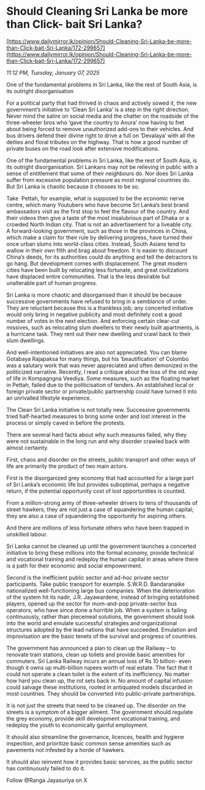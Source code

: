 # Should Cleaning  Sri Lanka be more than Click- bait Sri Lanka?

[https://www.dailymirror.lk/opinion/Should-Cleaning-Sri-Lanka-be-more-than-Click-bait-Sri-Lanka/172-299657](https://www.dailymirror.lk/opinion/Should-Cleaning-Sri-Lanka-be-more-than-Click-bait-Sri-Lanka/172-299657)

*11:12 PM, Tuesday, January 07, 2025*

One of the fundamental problems in Sri Lanka, like the rest of South Asia, is its outright disorganisation

For a political party that had thrived in chaos and actively sowed it, the new government’s initiative to ‘Clean Sri Lanka’ is a step in the right direction. Never mind the satire on social media and the chatter on the roadside of the three-wheeler bros who ‘gave the country to Anura’ now having to fret about being forced to remove unauthorized add-ons to their vehicles. And bus drivers defend their divine right to drive a full on ‘Devalaya’ with all the deities and floral tributes on the highway. That is how a good number of private buses on the road look after extensive modifications.

One of the fundamental problems in Sri Lanka, like the rest of South Asia, is its outright disorganisation. Sri Lankans may not be relieving in public with a sense of entitlement that some of their neighbours do. Nor does Sri Lanka suffer from excessive population pressure as most regional countries do. But Sri Lanka is chaotic because it chooses to be so.

Take  Pettah, for example, what is supposed to be the economic nerve centre, which many Youtubers who have become Sri Lanka’s best brand ambassadors visit as the first stop to feel the flavour of the country. And their videos then give a taste of the most insalubrious part of Dhaka or a crowded North Indian city. That is not an advertisement for a liveable city.  A forward-looking government, such as those in the provinces in China, which make a claim for their rule by delivering progress, have turned their once urban slums into world-class cities. Instead, South Asians tend to wallow in their own filth and brag about freedom. It is easier to discount China’s deeds, for its authorities could do anything and tell the detractors to go hang. But development comes with displacement. The great modern cities have been built by relocating less fortunate, and great civilizations have displaced entire communities. That is the less desirable but unalterable part of human progress.

Sri Lanka is more chaotic and disorganised than it should be because successive governments have refused to bring in a semblance of order. They are reluctant because this is a thankless job; any concerted initiative would only bring in negative publicity and most definitely cost a good number of votes in the next election. And enforcing certain clear-cut missives, such as relocating slum dwellers to their newly built apartments, is a hurricane task. They rent out their new dwelling and crawl back to their slum dwellings.

And well-intentioned initiatives are also not appreciated. You can blame Gotabaya Rajapaksa for many things, but his ‘beautification’ of Colombo was a salutary work that was never appreciated and often demonized in the politicized narrative. Recently, I read a critique about the loss of the old way of life in Kompagngna Veediya. Some measures, such as the floating market in Pettah, failed due to the politicisation of tenders. An established local or foreign private sector or private/public partnership could have turned it into an unrivalled lifestyle experience.

The Clean Sri Lanka initiative is not totally new. Successive governments tried half-hearted measures to bring some order and lost interest in the process or simply caved in before the protests.

There are several hard facts about why such measures failed, why they were not sustainable in the long run and why disorder crawled back with almost certainty.

First, chaos and disorder on the streets, public transport and other ways of life are primarily the product of two main actors.

First is the disorganized grey economy that had accounted for a large part of Sri Lanka’s economic life but provides suboptimal, perhaps a negative return, if the potential opportunity cost of lost opportunities is counted.

From a million-strong army of three-wheeler drivers to tens of thousands of street hawkers, they are not just a case of squandering the human capital; they are also a case of squandering the opportunity for aspiring others.

And there are millions of less fortunate others who have been trapped in unskilled labour.

Sri Lanka cannot be cleaned up until the government launches a concerted initiative to bring these millions into the formal economy, provide technical and vocational training and redeploy the human capital in areas where there is a path for their economic and social empowerment.

Second is the inefficient public sector and ad-hoc private sector participants. Take public transport for example. S.W.R.D. Bandaranaike nationalized well-functioning large bus companies. When the deterioration of the system hit its nadir, J.R. Jayawardene, instead of bringing established players, opened up the sector for mom-and-pop private-sector bus operators, who have since done a horrible job. When a system is failing continuously, rather than piecemeal solutions, the government should look into the world and emulate successful strategies and organizational structures adopted by the lead nations that have succeeded. Emulation and improvisation are the basic tenets of the survival and progress of countries.

The government has announced a plan to clean up the Railway – to renovate train stations, clean up toilets and provide basic amenities for commuters. Sri Lanka Railway incurs an annual loss of Rs 10 billion- even though it owns up multi-billion rupees worth of real estate. The fact that it could not operate a clean toilet is the extent of its inefficiency. No matter how hard you clean up, the rot sets back in. No amount of capital infusion could salvage these institutions, rooted in antiquated models discarded in most countries. They should be converted into public-private partnerships.

It is not just the streets that need to be cleaned up. The disorder on the streets is a symptom of a bigger ailment. The government should regulate the grey economy, provide skill development vocational training, and redeploy the youth to economically gainful employment.

It should also streamline the governance, licences, health and hygiene inspection, and prioritize basic common sense amenities such as pavements not infested by a horde of hawkers.

It should also reinvent how it provides basic services, as the public sector has continuously failed to do it.

Follow @Ranga Jayasuriya on X


